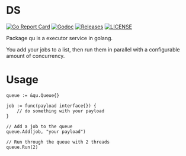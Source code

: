 # DS

[![Go Report Card](https://goreportcard.com/badge/github.com/ecnepsnai/qu?style=flat-square)](https://goreportcard.com/report/github.com/ecnepsnai/qu)
[![Godoc](http://img.shields.io/badge/go-documentation-blue.svg?style=flat-square)](https://godoc.org/github.com/ecnepsnai/qu)
[![Releases](https://img.shields.io/github/release/ecnepsnai/qu/all.svg?style=flat-square)](https://github.com/ecnepsnai/qu/releases)
[![LICENSE](https://img.shields.io/github/license/ecnepsnai/qu.svg?style=flat-square)](https://github.com/ecnepsnai/qu/blob/master/LICENSE)

Package qu is a executor service in golang.

You add your jobs to a list, then run them in parallel with a configurable amount of concurrency.

# Usage

```golang
queue := &qu.Queue{}

job := func(payload interface{}) {
    // do something with your payload
}

// Add a job to the queue
queue.Add(job, "your payload")

// Run through the queue with 2 threads
queue.Run(2)
```
